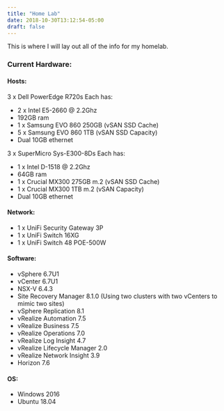 ```yaml
---
title: "Home Lab"
date: 2018-10-30T13:12:54-05:00
draft: false
---
```


This is where I will lay out all of the info for my homelab.<p>

<h3>Current Hardware:</h3><p>

<h4>Hosts:</h4><p>

3 x Dell PowerEdge R720s
    Each has:
        <ul>
        <li>2 x Intel E5-2660 @ 2.2Ghz
        <li>192GB ram
        <li>1 x Samsung EVO 860 250GB (vSAN SSD Cache)
        <li>5 x Samsung EVO 860 1TB (vSAN SSD Capacity)
        <li>Dual 10GB ethernet
        </ul>

3 x SuperMicro Sys-E300-8Ds
    Each has:
        <ul>
        <li>1 x Intel D-1518 @ 2.2Ghz
        <li>64GB ram
        <li>1 x Crucial MX300 275GB m.2 (vSAN SSD Cache)
        <li>1 x Crucial MX300 1TB m.2 (vSAN Capacity)
        <li>Dual 10GB ethernet
        </ul>

<h4>Network:</h4><p>

<ul>
<li>1 x UniFi Security Gateway 3P
<li>1 x UniFi Switch 16XG
<li>1 x UniFi Switch 48 POE-500W
</ul>

<h4>Software:</h4><p>

<ul>
<li>vSphere 6.7U1
<li>vCenter 6.7U1
<li>NSX-V 6.4.3
<li>Site Recovery Manager 8.1.0 (Using two clusters with two vCenters to mimic two sites)
<li>vSphere Replication 8.1
<li>vRealize Automation 7.5
<li>vRealize Business 7.5
<li>vRealize Operations 7.0
<li>vRealize Log Insight 4.7
<li>vRealize Lifecycle Manager 2.0
<li>vRealize Network Insight 3.9
<li>Horizon 7.6
</ul>

<h4>OS:</h4><p>

<ul>
<li>Windows 2016
<li>Ubuntu 18.04
</ul>